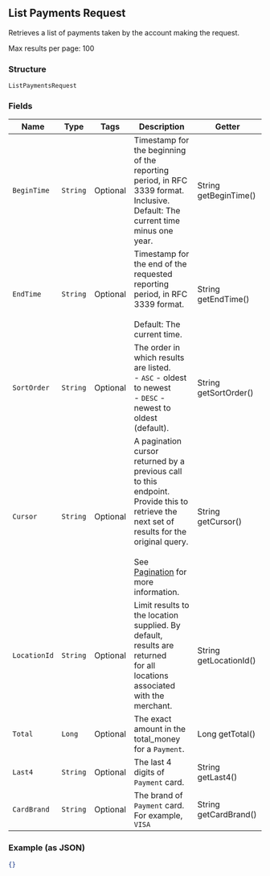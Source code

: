 ## List Payments Request

Retrieves a list of payments taken by the account making the request.

Max results per page: 100

### Structure

`ListPaymentsRequest`

### Fields

| Name | Type | Tags | Description | Getter |
|  --- | --- | --- | --- | --- |
| `BeginTime` | `String` | Optional | Timestamp for the beginning of the reporting period, in RFC 3339 format.<br>Inclusive. Default: The current time minus one year. | String getBeginTime() |
| `EndTime` | `String` | Optional | Timestamp for the end of the requested reporting period, in RFC 3339 format.<br><br>Default: The current time. | String getEndTime() |
| `SortOrder` | `String` | Optional | The order in which results are listed.<br>- `ASC` - oldest to newest<br>- `DESC` - newest to oldest (default). | String getSortOrder() |
| `Cursor` | `String` | Optional | A pagination cursor returned by a previous call to this endpoint.<br>Provide this to retrieve the next set of results for the original query.<br><br>See [Pagination](https://developer.squareup.com/docs/basics/api101/pagination) for more information. | String getCursor() |
| `LocationId` | `String` | Optional | Limit results to the location supplied. By default, results are returned<br>for all locations associated with the merchant. | String getLocationId() |
| `Total` | `Long` | Optional | The exact amount in the total_money for a `Payment`. | Long getTotal() |
| `Last4` | `String` | Optional | The last 4 digits of `Payment` card. | String getLast4() |
| `CardBrand` | `String` | Optional | The brand of `Payment` card. For example, `VISA` | String getCardBrand() |

### Example (as JSON)

```json
{}
```

